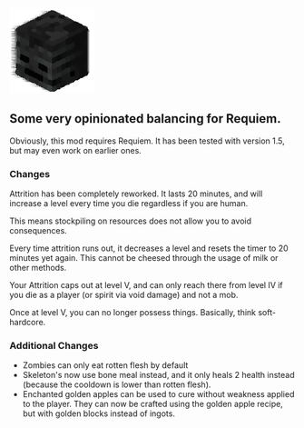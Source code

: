 ![](src/main/resources/pack.png)
## Some very opinionated balancing for Requiem.

Obviously, this mod requires Requiem. It has been tested with version 1.5, but may even work on earlier ones.

### Changes
Attrition has been completely reworked. It lasts 20 minutes, and will increase a level every time you die regardless if you are human.

This means stockpiling on resources does not allow you to avoid consequences.

Every time attrition runs out, it decreases a level and resets the timer to 20 minutes yet again. This cannot be cheesed through the usage of milk or other methods.

Your Attrition caps out at level V, and can only reach there from level IV if you die as a player (or spirit via void damage) and not a mob.

Once at level V, you can no longer possess things. Basically, think soft-hardcore.


### Additional Changes
* Zombies can only eat rotten flesh by default
* Skeleton's now use bone meal instead, and it only heals 2 health instead (because the cooldown is lower than rotten flesh).
* Enchanted golden apples can be used to cure without weakness applied to the player. They can now be crafted using the golden apple recipe, but with golden blocks instead of ingots.
